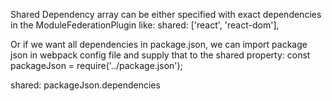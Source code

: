 Shared Dependency array can be either specified with exact dependencies in the ModuleFederationPlugin like:
shared: ['react', 'react-dom'],

Or if we want all dependencies in package.json, we can import package json in webpack config file and supply that to the shared property:
const packageJson = require('../package.json');

shared: packageJson.dependencies
